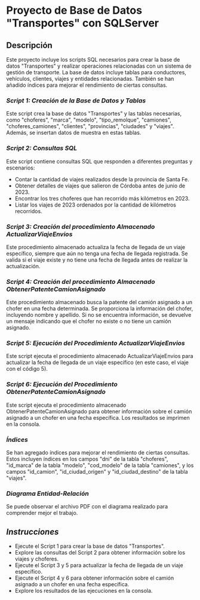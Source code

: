 # Proyecto de Base de Datos "Transportes" con SQLServer
## Descripción
Este proyecto incluye los scripts SQL necesarios para crear la base de datos "Transportes" y realizar operaciones relacionadas con un sistema de gestión de transporte. La base de datos incluye tablas para conductores, vehículos, clientes, viajes y entidades relacionadas. También se han añadido índices para mejorar el rendimiento de ciertas consultas.

### *Script 1: Creación de la Base de Datos y Tablas*
Este script crea la base de datos "Transportes" y las tablas necesarias, como "choferes", "marca", "modelo", "tipo_remolque", "camiones", "choferes_camiones", "clientes", "provincias", "ciudades" y "viajes". Además, se insertan datos de muestra en estas tablas.

### *Script 2: Consultas SQL*
Este script contiene consultas SQL que responden a diferentes preguntas y escenarios:

- Contar la cantidad de viajes realizados desde la provincia de Santa Fe.
- Obtener detalles de viajes que salieron de Córdoba antes de junio de 2023.
- Encontrar los tres choferes que han recorrido más kilómetros en 2023.
- Listar los viajes de 2023 ordenados por la cantidad de kilómetros recorridos.

### *Script 3: Creación del procedimiento Almacenado ActualizarViajeEnvios*
Este procedimiento almacenado actualiza la fecha de llegada de un viaje específico, siempre que aún no tenga una fecha de llegada registrada. Se valida si el viaje existe y no tiene una fecha de llegada antes de realizar la actualización.

### *Script 4: Creación del procedimiento Almacenado ObtenerPatenteCamionAsignado*
Este procedimiento almacenado busca la patente del camión asignado a un chofer en una fecha determinada. Se proporciona la información del chofer, incluyendo nombre y apellido. Si no se encuentra información, se devuelve un mensaje indicando que el chofer no existe o no tiene un camión asignado.

### *Script 5: Ejecución del Procedimiento ActualizarViajeEnvios*
Este script ejecuta el procedimiento almacenado ActualizarViajeEnvios para actualizar la fecha de llegada de un viaje específico (en este caso, el viaje con el código 5).

### *Script 6: Ejecución del Procedimiento ObtenerPatenteCamionAsignado*
Este script ejecuta el procedimiento almacenado ObtenerPatenteCamionAsignado para obtener información sobre el camión asignado a un chofer en una fecha específica. Los resultados se imprimen en la consola.

### *Índices*
Se han agregado índices para mejorar el rendimiento de ciertas consultas. Estos incluyen índices en los campos "dni" de la tabla "choferes", "id_marca" de la tabla "modelo", "cod_modelo" de la tabla "camiones", y los campos "id_camion", "id_ciudad_origen" y "id_ciudad_destino" de la tabla "viajes".

### *Diagrama Entidad-Relación*
Se puede observar el archivo PDF con el diagrama realizado para comprender mejor el trabajo.


## *Instrucciones*
- Ejecute el Script 1 para crear la base de datos "Transportes".
- Explore las consultas del Script 2 para obtener información sobre los viajes y choferes.
- Ejecute el Script 3 y 5 para actualizar la fecha de llegada de un viaje específico.
- Ejecute el Script 4 y 6 para obtener información sobre el camión asignado a un chofer en una fecha específica.
- Explore los resultados de las ejecuciones en la consola.
